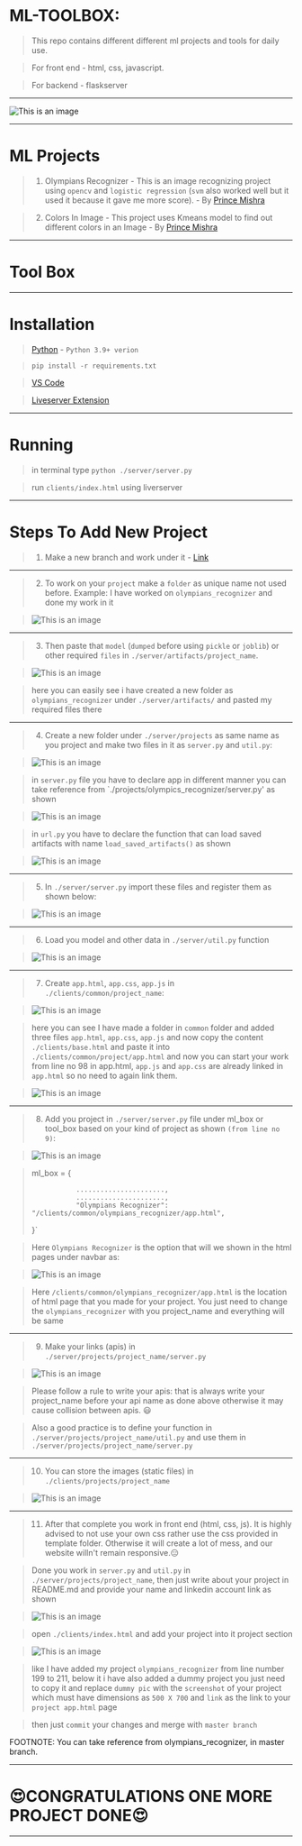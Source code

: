 # ML-TOOLBOX:

> This repo contains different different ml projects and tools for daily use.

> For front end - html, css, javascript.

> For backend - flaskserver

---

![This is an image](./assets/intro.jpg)

---

# ML Projects

> 1. Olympians Recognizer - This is an image recognizing project using `opencv` and `logistic regression` (`svm` also worked well but it used it because it gave me more score). - By [Prince Mishra](https://www.linkedin.com/in/prince-mishra-7379101ab/)


> 2. Colors In Image - This project uses Kmeans model to find out different colors in an Image -  By [Prince Mishra](https://www.linkedin.com/in/prince-mishra-7379101ab/)

---

# Tool Box



---

# Installation

> [Python](https://www.python.org/downloads/) - `Python 3.9+ verion`

> `pip install -r requirements.txt`

> [VS Code](https://code.visualstudio.com/download)

> [Liveserver Extension](https://marketplace.visualstudio.com/items?itemName=ritwickdey.LiveServer)

---

# Running

> in terminal type `python ./server/server.py`

> run `clients/index.html` using liverserver

---

# Steps To Add New Project

> 1. Make a new branch and work under it - [Link](https://www.atlassian.com/git/tutorials/using-branches/git-checkout)

---

> 2. To work on your `project` make a `folder` as unique name not used before. Example:
I have worked on `olympians_recognizer` and done my work in it

> ![This is an image](./assets/making_folder_for_project.png)

---

> 3. Then paste that `model` (`dumped` before using `pickle` or `joblib`) or other required `files` in `./server/artifacts/project_name`.

> ![This is an image](./assets/pasting_in_artifacts.png)

> here you can easily see i have created a new folder as `olympians_recognizer` under `./server/artifacts/` and pasted my required files there

---

> 4. Create a new folder under `./server/projects` as same name as you project and make two files in it as `server.py` and `util.py`:

> ![This is an image](./assets/creating_project_file_in_project.png)

> in `server.py` file you have to declare app in different manner you can take reference from `./projects/olympics_recognizer/server.py' as shown

> ![This is an image](./assets/writing_in_server.png)

> in `url.py` you have to declare the function that can load saved artifacts with name `load_saved_artifacts()` as shown

> ![This is an image](./assets/writing_in_url.png)

---

> 5. In `./server/server.py` import these files and register them as shown below:

> ![This is an image](./assets/importing_and_registering_in_server.png)

---

> 6. Load you model and other data in `./server/util.py` function

> ![This is an image](./assets/loading_model.png)

---

> 7. Create `app.html`, `app.css`, `app.js` in `./clients/common/project_name`:

> ![This is an image](./assets/creating_front_end_files.png)

> here you can see I have made a folder in `common` folder and added three files `app.html`, `app.css`, `app.js` and now copy the content `./clients/base.html` and paste it into `./clients/common/project/app.html` and now you can start your work from line no 98 in app.html, `app.js` and `app.css` are already linked in `app.html` so no need to again link them.

> ![This is an image](./assets/working_in_app.png)

---

> 8. Add you project in `./server/server.py` file under ml_box or tool_box based on your kind of project as shown `(from line no 9)`:

> ![This is an image](./assets/adding_project.png)


> ml_box = {
>
>                ......................,
>                ......................,
>                "Olympians Recognizer": "/clients/common/olympians_recognizer/app.html",
>}`

> Here `Olympians Recognizer` is the option that will we shown in the html pages under navbar as:

> ![This is an image](./assets/navbar_options.png)

> Here `/clients/common/olympians_recognizer/app.html` is the location of html page that you made for your project. You just need to change the `olympians_recognizer` with you project_name and everything will be same 

---

> 9. Make your links (apis) in `./server/projects/project_name/server.py`

> ![This is an image](./assets/writing_in_server.png)

> Please follow a rule to write your apis: that is always write your project_name before your api name as done above otherwise it may cause collision between apis. 😃

> Also a good practice is to define your function in `./server/projects/project_name/util.py` and use them in `./server/projects/project_name/server.py`

----

> 10. You can store the images (static files) in `./clients/projects/project_name`

> ![This is an image](./assets/adding_images_for_frontend.png)

---

> 11. After that complete you work in front end (html, css, js). It is highly advised to not use your own css rather use the css provided in template folder. Otherwise it will create a lot of mess, and our website willn't remain responsive.😑

> Done you work in `server.py` and `util.py` in `./server/projects/project_name`, then just write about your project in README.md and provide your name and linkedin account link as shown

> ![This is an image](./assets/writing_in_readme.png)

> open `./clients/index.html` and add your project into it project section

> ![This is an image](./assets/adding_project_in_readme.png)

> like I have added my project `olympians_recognizer` from line number 199 to 211, below it i have also added a dummy project you just need to copy it and replace `dummy pic` with the `screenshot` of your project which must have dimensions as `500 X 700` and `link` as the link to your `project app.html` page

> then just `commit` your changes and merge with `master branch`

FOOTNOTE: You can take reference from olympians_recognizer, in master branch.

---

# 😍CONGRATULATIONS ONE MORE PROJECT DONE😍

---

